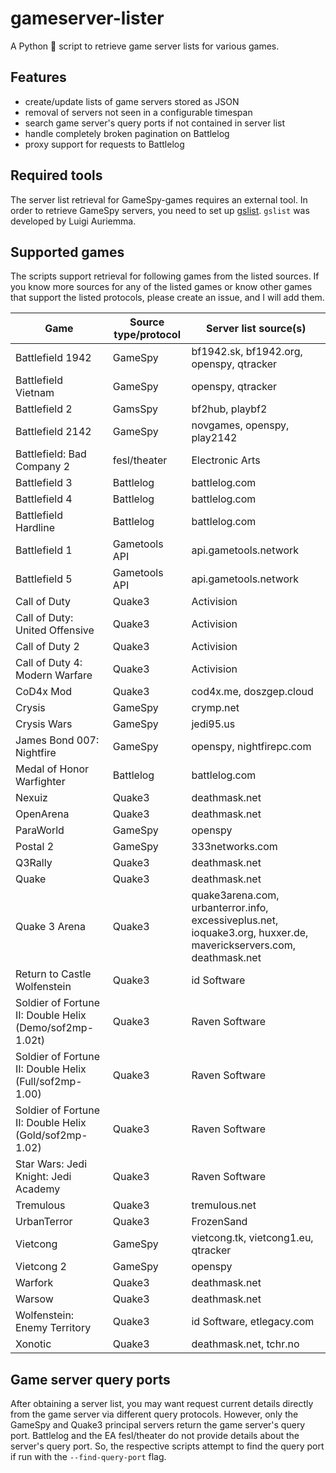 # gameserver-lister

A Python 🐍 script to retrieve game server lists for various games.

## Features

- create/update lists of game servers stored as JSON
- removal of servers not seen in a configurable timespan
- search game server's query ports if not contained in server list
- handle completely broken pagination on Battlelog
- proxy support for requests to Battlelog

## Required tools

The server list retrieval for GameSpy-games requires an external tool. In order to retrieve GameSpy servers, you need to set up [gslist](http://aluigi.altervista.org/papers.htm#gslist). `gslist` was developed by Luigi Auriemma.

## Supported games

The scripts support retrieval for following games from the listed sources. If you know more sources for any of the listed games or know other games that support the listed protocols, please create an issue, and I will add them.

| Game                                                    | Source type/protocol | Server list source(s)                                                                                             |
|---------------------------------------------------------|----------------------|-------------------------------------------------------------------------------------------------------------------|
| Battlefield 1942                                        | GameSpy              | bf1942.sk, bf1942.org, openspy, qtracker                                                                          |
| Battlefield Vietnam                                     | GameSpy              | openspy, qtracker                                                                                                 |
| Battlefield 2                                           | GamsSpy              | bf2hub, playbf2                                                                                                   |
| Battlefield 2142                                        | GameSpy              | novgames, openspy, play2142                                                                                       |
| Battlefield: Bad Company 2                              | fesl/theater         | Electronic Arts                                                                                                   |
| Battlefield 3                                           | Battlelog            | battlelog.com                                                                                                     |
| Battlefield 4                                           | Battlelog            | battlelog.com                                                                                                     |
| Battlefield Hardline                                    | Battlelog            | battlelog.com                                                                                                     |
| Battlefield 1                                           | Gametools API        | api.gametools.network                                                                                             |
| Battlefield 5                                           | Gametools API        | api.gametools.network                                                                                             |
| Call of Duty                                            | Quake3               | Activision                                                                                                        |
| Call of Duty: United Offensive                          | Quake3               | Activision                                                                                                        |
| Call of Duty 2                                          | Quake3               | Activision                                                                                                        |
| Call of Duty 4: Modern Warfare                          | Quake3               | Activision                                                                                                        |
| CoD4x Mod                                               | Quake3               | cod4x.me, doszgep.cloud                                                                                           |
| Crysis                                                  | GameSpy              | crymp.net                                                                                                         |
| Crysis Wars                                             | GameSpy              | jedi95.us                                                                                                         |
| James Bond 007: Nightfire                               | GameSpy              | openspy, nightfirepc.com                                                                                          |
| Medal of Honor Warfighter                               | Battlelog            | battlelog.com                                                                                                     |
| Nexuiz                                                  | Quake3               | deathmask.net                                                                                                     |
| OpenArena                                               | Quake3               | deathmask.net                                                                                                     |
| ParaWorld                                               | GameSpy              | openspy                                                                                                           |
| Postal 2                                                | GameSpy              | 333networks.com                                                                                                   |
| Q3Rally                                                 | Quake3               | deathmask.net                                                                                                     |
| Quake                                                   | Quake3               | deathmask.net                                                                                                     |
| Quake 3 Arena                                           | Quake3               | quake3arena.com, urbanterror.info, excessiveplus.net, ioquake3.org, huxxer.de, maverickservers.com, deathmask.net |
| Return to Castle Wolfenstein                            | Quake3               | id Software                                                                                                       |
| Soldier of Fortune II: Double Helix (Demo/sof2mp-1.02t) | Quake3               | Raven Software                                                                                                    |
| Soldier of Fortune II: Double Helix (Full/sof2mp-1.00)  | Quake3               | Raven Software                                                                                                    |
| Soldier of Fortune II: Double Helix (Gold/sof2mp-1.02)  | Quake3               | Raven Software                                                                                                    |
| Star Wars: Jedi Knight: Jedi Academy                    | Quake3               | Raven Software                                                                                                    |
| Tremulous                                               | Quake3               | tremulous.net                                                                                                     |
| UrbanTerror                                             | Quake3               | FrozenSand                                                                                                        |
| Vietcong                                                | GameSpy              | vietcong.tk, vietcong1.eu, qtracker                                                                               |
| Vietcong 2                                              | GameSpy              | openspy                                                                                                           |
| Warfork                                                 | Quake3               | deathmask.net                                                                                                     |
| Warsow                                                  | Quake3               | deathmask.net                                                                                                     |
| Wolfenstein: Enemy Territory                            | Quake3               | id Software, etlegacy.com                                                                                         |
| Xonotic                                                 | Quake3               | deathmask.net, tchr.no                                                                                            |

## Game server query ports

After obtaining a server list, you may want request current details directly from the game server via different query protocols. However, only the GameSpy and Quake3 principal servers return the game server's query port. Battlelog and the EA fesl/theater do not provide details about the server's query port. So, the respective scripts attempt to find the query port if run with the `--find-query-port` flag.
